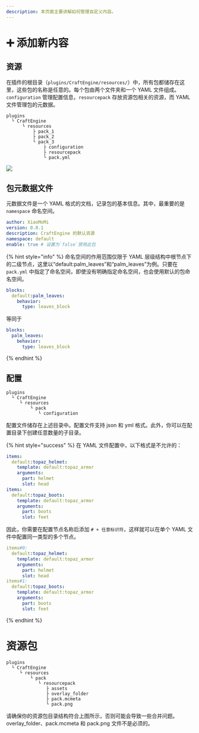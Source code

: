 ```yaml
---
description: 本页面主要讲解如何管理自定义内容。
---
```


# ➕️ 添加新内容

## 资源 <a href="#resources" id="resources"></a>

在插件的根目录（`plugins/CraftEngine/resources/`）中，所有包都储存在这里，这些包的名称是任意的。每个包由两个文件夹和一个 YAML 文件组成。`configuration` 管理配置信息，`resourcepack` 存放资源包相关的资源，而 YAML 文件管理包的元数据。

```
plugins
  └ CraftEngine
      └ resources
          ├ pack_1
          ├ pack_2
          └ pack_3
              ├ configuration
              ├ resourcepack
              └ pack.yml
```

![](https://mo-mi.gitbook.io/~gitbook/image?url=https%3A%2F%2Fcontent.gitbook.com%2Fcontent%2FOgvQ1fEJPROp7131PPlK%2Fblobs%2Fk0BUh80VNuR2bSJvfjhO%2Fimage.png\&width=768\&dpr=4\&quality=100\&sign=5412ebbb\&sv=2)

## 包元数据文件 <a href="#pack-meta-file" id="pack-meta-file"></a>

元数据文件是一个 YAML 格式的文档，记录包的基本信息。其中，最重要的是 `namespace` 命名空间。

```yaml
author: XiaoMoMi
version: 0.0.1
description: CraftEngine 的默认资源
namespace: default
enable: true # 设置为`false`禁用此包 
```

{% hint style="info" %}
命名空间的作用范围仅限于 YAML 层级结构中根节点下的二级节点，这里以“default:palm\_leaves”和“palm\_leaves”为例。只要在 `pack.yml` 中指定了命名空间，即使没有明确指定命名空间，也会使用默认的包命名空间。

```yaml
blocks:
  default:palm_leaves:
    behavior:
      type: leaves_block
```

等同于

```yaml
blocks:
  palm_leaves:
    behavior:
      type: leaves_block
```
{% endhint %}

## 配置 <a href="#configuration" id="configuration"></a>

```
plugins
  └ CraftEngine
     └ resources
         └ pack
            └ configuration
```

配置文件储存在上述目录中。配置文件支持 json 和 yml 格式。此外，你可以在配置目录下创建任意数量的子目录。

{% hint style="success" %}
在 YAML 文件配置中，以下格式是不允许的：

```yaml
items:
  default:topaz_helmet:
    template: default:topaz_armor
    arguments:
      part: helmet
      slot: head
items:
  default:topaz_boots:
    template: default:topaz_armor
    arguments:
      part: boots
      slot: feet
```

因此，你需要在配置节点名称后添加 `# + 任意标识符`，这样就可以在单个 YAML 文件中配置同一类型的多个节点。

```yaml
items#0:
  default:topaz_helmet:
    template: default:topaz_armor
    arguments:
      part: helmet
      slot: head
items#1:
  default:topaz_boots:
    template: default:topaz_armor
    arguments:
      part: boots
      slot: feet
```
{% endhint %}

# 资源包

```
plugins
  └ CraftEngine
     └ resources
         └ pack
            └ resourcepack
               ├ assets
               ├ overlay_folder
               ├ pack.mcmeta
               └ pack.png
```

请确保你的资源包目录结构符合上图所示，否则可能会导致一些合并问题。overlay\_folder、pack.mcmeta 和 pack.png 文件不是必须的。
